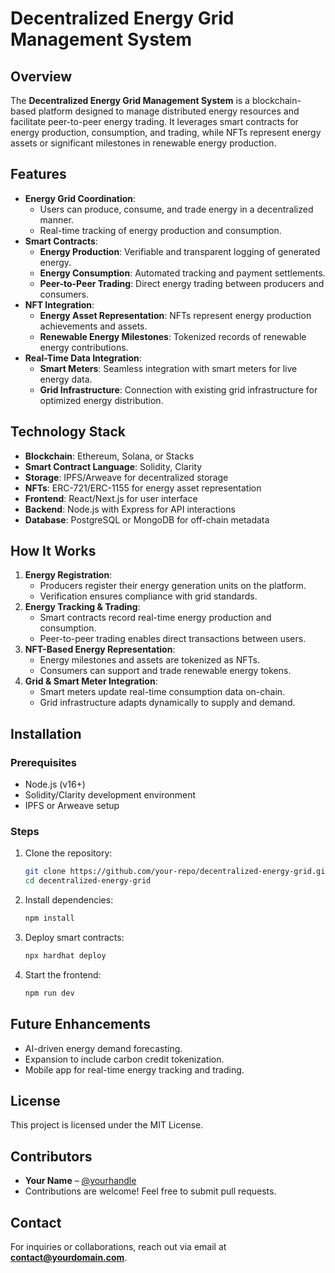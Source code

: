 # Decentralized Energy Grid Management System

## Overview
The **Decentralized Energy Grid Management System** is a blockchain-based platform designed to manage distributed energy resources and facilitate peer-to-peer energy trading. It leverages smart contracts for energy production, consumption, and trading, while NFTs represent energy assets or significant milestones in renewable energy production.

## Features
- **Energy Grid Coordination**:
    - Users can produce, consume, and trade energy in a decentralized manner.
    - Real-time tracking of energy production and consumption.
- **Smart Contracts**:
    - **Energy Production**: Verifiable and transparent logging of generated energy.
    - **Energy Consumption**: Automated tracking and payment settlements.
    - **Peer-to-Peer Trading**: Direct energy trading between producers and consumers.
- **NFT Integration**:
    - **Energy Asset Representation**: NFTs represent energy production achievements and assets.
    - **Renewable Energy Milestones**: Tokenized records of renewable energy contributions.
- **Real-Time Data Integration**:
    - **Smart Meters**: Seamless integration with smart meters for live energy data.
    - **Grid Infrastructure**: Connection with existing grid infrastructure for optimized energy distribution.

## Technology Stack
- **Blockchain**: Ethereum, Solana, or Stacks
- **Smart Contract Language**: Solidity, Clarity
- **Storage**: IPFS/Arweave for decentralized storage
- **NFTs**: ERC-721/ERC-1155 for energy asset representation
- **Frontend**: React/Next.js for user interface
- **Backend**: Node.js with Express for API interactions
- **Database**: PostgreSQL or MongoDB for off-chain metadata

## How It Works
1. **Energy Registration**:
    - Producers register their energy generation units on the platform.
    - Verification ensures compliance with grid standards.
2. **Energy Tracking & Trading**:
    - Smart contracts record real-time energy production and consumption.
    - Peer-to-peer trading enables direct transactions between users.
3. **NFT-Based Energy Representation**:
    - Energy milestones and assets are tokenized as NFTs.
    - Consumers can support and trade renewable energy tokens.
4. **Grid & Smart Meter Integration**:
    - Smart meters update real-time consumption data on-chain.
    - Grid infrastructure adapts dynamically to supply and demand.

## Installation
### Prerequisites
- Node.js (v16+)
- Solidity/Clarity development environment
- IPFS or Arweave setup

### Steps
1. Clone the repository:
   ```sh
   git clone https://github.com/your-repo/decentralized-energy-grid.git
   cd decentralized-energy-grid
   ```
2. Install dependencies:
   ```sh
   npm install
   ```
3. Deploy smart contracts:
   ```sh
   npx hardhat deploy
   ```
4. Start the frontend:
   ```sh
   npm run dev
   ```

## Future Enhancements
- AI-driven energy demand forecasting.
- Expansion to include carbon credit tokenization.
- Mobile app for real-time energy tracking and trading.

## License
This project is licensed under the MIT License.

## Contributors
- **Your Name** – [@yourhandle](https://github.com/yourhandle)
- Contributions are welcome! Feel free to submit pull requests.

## Contact
For inquiries or collaborations, reach out via email at **contact@yourdomain.com**.

